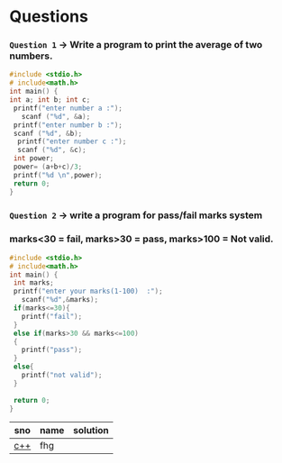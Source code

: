 # Questions


### `Question 1` ->  Write a program to print the average of two numbers.

  ```c
  #include <stdio.h>
# include<math.h>
 int main() {
  int a; int b; int c;
   printf("enter number a :");
     scanf ("%d", &a);
   printf("enter number b :");
   scanf ("%d", &b);
    printf("enter number c :");
    scanf ("%d", &c);
   int power;
   power= (a+b+c)/3;
   printf("%d \n",power);
   return 0;
}
  ```
  
  
  ### `Question 2` -> write a program for pass/fail marks system
  ###                 marks<30 = fail, marks>30 = pass, marks>100 = Not valid.
  
  ```c
  #include <stdio.h>
# include<math.h>
 int main() {
   int marks;
   printf("enter your marks(1-100)  :");
     scanf("%d",&marks);
   if(marks<=30){
     printf("fail");
   }
   else if(marks>30 && marks<=100)
   {
     printf("pass");
   }
   else{
     printf("not valid");
   }
   
   return 0;
}
  ```

|sno|name|solution|
|-|-|-|
|[c++](https://github.com/Tatyavicchu/C_Language_practice/edit/main/practice%20questions.md)|fhg|
